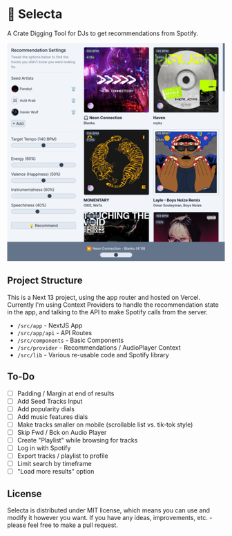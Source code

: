 # 💽 Selecta

A Crate Digging Tool for DJs to get recommendations from Spotify.

![App Preview](./public/selecta.png)

## Project Structure

This is a Next 13 project, using the app router and hosted on Vercel. Currently I'm using Context Providers to handle the recommendation state in the app, and talking to the API to make Spotify calls from the server.

- `/src/app` - NextJS App
- `/src/app/api` - API Routes
- `/src/components` - Basic Components
- `/src/provider` - Recommendations / AudioPlayer Context
- `/src/lib` - Various re-usable code and Spotify library

## To-Do

- [ ] Padding / Margin at end of results
- [ ] Add Seed Tracks Input
- [ ] Add popularity dials
- [ ] Add music features dials
- [ ] Make tracks smaller on mobile (scrollable list vs. tik-tok style)
- [ ] Skip Fwd / Bck on Audio Player
- [ ] Create "Playlist" while browsing for tracks
- [ ] Log in with Spotify
- [ ] Export tracks / playlist to profile
- [ ] Limit search by timeframe
- [ ] "Load more results" option

## License

Selecta is distributed under MIT license, which means you can use and modify it however you want. If you have any ideas, improvements, etc. - please feel free to make a pull request.

